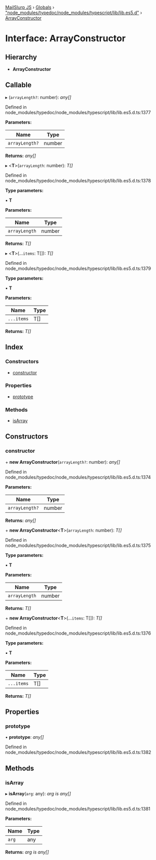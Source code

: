 [MailSlurp JS](../README.md) › [Globals](../globals.md) › ["node_modules/typedoc/node_modules/typescript/lib/lib.es5.d"](../modules/_node_modules_typedoc_node_modules_typescript_lib_lib_es5_d_.md) › [ArrayConstructor](_node_modules_typedoc_node_modules_typescript_lib_lib_es5_d_.arrayconstructor.md)

# Interface: ArrayConstructor

## Hierarchy

* **ArrayConstructor**

## Callable

▸ (`arrayLength?`: number): *any[]*

Defined in node_modules/typedoc/node_modules/typescript/lib/lib.es5.d.ts:1377

**Parameters:**

Name | Type |
------ | ------ |
`arrayLength?` | number |

**Returns:** *any[]*

▸ <**T**>(`arrayLength`: number): *T[]*

Defined in node_modules/typedoc/node_modules/typescript/lib/lib.es5.d.ts:1378

**Type parameters:**

▪ **T**

**Parameters:**

Name | Type |
------ | ------ |
`arrayLength` | number |

**Returns:** *T[]*

▸ <**T**>(...`items`: T[]): *T[]*

Defined in node_modules/typedoc/node_modules/typescript/lib/lib.es5.d.ts:1379

**Type parameters:**

▪ **T**

**Parameters:**

Name | Type |
------ | ------ |
`...items` | T[] |

**Returns:** *T[]*

## Index

### Constructors

* [constructor](_node_modules_typedoc_node_modules_typescript_lib_lib_es5_d_.arrayconstructor.md#constructor)

### Properties

* [prototype](_node_modules_typedoc_node_modules_typescript_lib_lib_es5_d_.arrayconstructor.md#prototype)

### Methods

* [isArray](_node_modules_typedoc_node_modules_typescript_lib_lib_es5_d_.arrayconstructor.md#isarray)

## Constructors

###  constructor

\+ **new ArrayConstructor**(`arrayLength?`: number): *any[]*

Defined in node_modules/typedoc/node_modules/typescript/lib/lib.es5.d.ts:1374

**Parameters:**

Name | Type |
------ | ------ |
`arrayLength?` | number |

**Returns:** *any[]*

\+ **new ArrayConstructor**<**T**>(`arrayLength`: number): *T[]*

Defined in node_modules/typedoc/node_modules/typescript/lib/lib.es5.d.ts:1375

**Type parameters:**

▪ **T**

**Parameters:**

Name | Type |
------ | ------ |
`arrayLength` | number |

**Returns:** *T[]*

\+ **new ArrayConstructor**<**T**>(...`items`: T[]): *T[]*

Defined in node_modules/typedoc/node_modules/typescript/lib/lib.es5.d.ts:1376

**Type parameters:**

▪ **T**

**Parameters:**

Name | Type |
------ | ------ |
`...items` | T[] |

**Returns:** *T[]*

## Properties

###  prototype

• **prototype**: *any[]*

Defined in node_modules/typedoc/node_modules/typescript/lib/lib.es5.d.ts:1382

## Methods

###  isArray

▸ **isArray**(`arg`: any): *arg is any[]*

Defined in node_modules/typedoc/node_modules/typescript/lib/lib.es5.d.ts:1381

**Parameters:**

Name | Type |
------ | ------ |
`arg` | any |

**Returns:** *arg is any[]*
